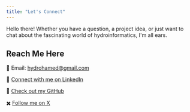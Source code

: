 ```yaml
---
title: "Let's Connect"
---
```


Hello there! Whether you have a question, a project idea, or just want to chat about the fascinating world of hydroinformatics, I'm all ears.

## Reach Me Here

📧 Email: hydrohamed@gmail.com

💼 [Connect with me on LinkedIn](https://www.linkedin.com/in/hydrohamed/)

🐙 [Check out my GitHub](https://www.github.com/hydrohamed/)

✖️ [Follow me on X](https://www.x.com/hydrohamed/)
